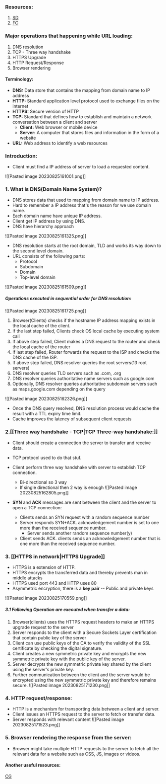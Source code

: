 
### Resources:
1. [SD](https://systemdesign.one/what-happens-when-you-type-url-into-your-browser/)
2. [FC](https://www.freecodecamp.org/news/what-happens-when-you-hit-url-in-your-browser/)

### Major operations that happening while URL loading:

1. DNS resolution
2. TCP - Three way handshake
3. HTTPS Upgrade
4. HTTP Request/Response
5. Browser rendering

#### Terminology:
* **DNS:** Data store that contains the mapping from domain name to IP address
* **HTTP:** Standard application level protocol used to exchange files on the internet
* **HTTPS:** Secure version of HTTP
* **TCP:** Standard that defines how to establish and maintain a network conversation between a client and server
	* **Client:** Web browser or mobile device
	* **Server:** A computer that stores files and information in the form of a website
* **URL:** Web address to identify a web resources

### Introduction:
* Client must find a IP address of server to load a requested content.

![[Pasted image 20230825161001.png]]

### 1. What is DNS(Domain Name System)?

* DNS stores data that used to mapping from domain name to IP address.
* Hard to remember a IP address that's the reason for we use domain name.
* Each domain name have unique IP address.
* Client get IP address by using DNS.
* DNS have hierarchy approach

![[Pasted image 20230825161325.png]]

* DNS resolution starts at the root domain, TLD and works its way down to the second level domain.
* URL consists of the following parts:
	* Protocol
	* Subdomain
	* Domain
	* Top-level domain

![[Pasted image 20230825161509.png]]

##### Operations executed in sequential order for DNS resolution:

![[Pasted image 20230825161725.png]]

1. Browser(Clients) checks if the hostname IP address mapping exists in the local cache of the client.
2. If the last step failed, Clients check OS local cache by executing system call
3. If above step failed, Client makes a DNS request to the router and check the local cache of the router
4. If last step failed, Router forwards the request to the ISP and checks the DNS cache of the ISP.
5. If above step failed, DNS resolver queries the root servers(13 root servers)
6. DNS resolver queries TLD servers such as .com, .org
7. DNS resolver queries authoritative name servers such as google.com
8. Optionally, DNS resolver queries authoritative subdomain servers such as maps.google.com depending on the query

![[Pasted image 20230825162326.png]]

* Once the DNS query resolved, DNS resolution process would cache the result with a TTL expiry time limit.
* Cache improves the latency of subsequent client requests

### 2.[[Three way handshake - TCP|TCP Three-way handshake:]]

* Client should create a connection the server to transfer and receive data.
* TCP protocol used to do that stuf.
* Client perform three way handshake with server to establish TCP connection.
	* Bi-directional so 3 way
	* If single directional then 2 way is enough
![[Pasted image 20230825162805.png]]

* **SYN** and **ACK** messages are sent between the client and the server to open a TCP connection:
	* Clients sends an SYN request with a random sequence number
	* Server responds SYN+ACK. acknowledgement number is set to one more than the received sequence number. 
		* Server sends another random sequence number(y)
	* Client sends ACK. clients sends an acknowledgement number that is one more than the received sequence number.

### 3. [[HTTPS in network|HTTPS Upgrade]]

* HTTPS is a extension of HTTP.
* HTTPS encrypts the transferred data and thereby prevents man in middle attacks
* HTTPS used port 443 and HTTP uses 80
* Asymmetric encryption, there is a **key pair** -- Public and private keys

![[Pasted image 20230825170559.png]]

##### 3.1 Following Operation are executed when transfer a data:
1. Browser(clients) uses the HTTPS request headers to make an HTTPS upgrade request to the server
2. Server responds to the client with a Secure Sockets Layer certification that contain public key of the server
3. Client can use public keys of the CA to verify the validity of the SSL certificate by checking the digital signature.
4. Client creates a new symmetric private key and encrypts the new symmetric private key with the public key of the server.
5. Server decrypts the new symmetric private key shared by the client using the server's private key.
6. Further communication between the client and the server would be encrypted using the new symmetric private key and therefore remains secure.
![[Pasted image 20230825171230.png]]

### 4. HTTP request/response:
* HTTP is a mechanism for transporting data between a client and server.
* Client issues an HTTPS request to the server to fetch or transfer data.
* Server responds with relevant content
![[Pasted image 20230825171523.png]]

### 5. Browser rendering the response from the server:
* Browser might take multiple HTTP requests to the server to fetch all the relevant data for a website such as CSS, JS, images or videos.

#### Another useful resources:
[CG](https://chat.openai.com/share/762ae36f-6420-42be-938f-7da4a2f63df3)